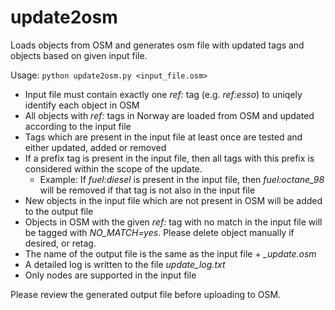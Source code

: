 # update2osm

Loads objects from OSM and generates osm file with updated tags and objects based on given input file.

Usage: <code>python update2osm.py <input_file.osm></code>

* Input file must contain exactly one *ref:* tag (e.g. *ref:esso*) to uniqely identify each object in OSM
* All objects with *ref:* tags in Norway are loaded from OSM and updated according to the input file
* Tags which are present in the input file at least once are tested and either updated, added or removed
* If a prefix tag is present in the input file, then all tags with this prefix is considered within the scope of the update.
  - Example: If *fuel:diesel* is present in the input file, then *fuel:octane_98* will be removed if that tag is not also in the input file
* New objects in the input file which are not present in OSM will be added to the output file
* Objects in OSM with the given *ref:* tag with no match in the input file will be tagged with *NO_MATCH=yes*. Please delete object manually if desired, or retag.
* The name of the output file is the same as the input file + *_update.osm*
* A detailed log is written to the file *update_log.txt*
* Only nodes are supported in the input file

Please review the generated output file before uploading to OSM.
